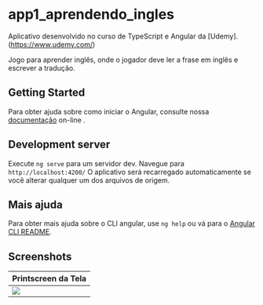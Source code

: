 # app1_aprendendo_ingles

Aplicativo desenvolvido no curso de TypeScript e Angular da [Udemy]. (https://www.udemy.com/)

Jogo para aprender inglês, onde o jogador deve ler a frase em inglês e escrever a tradução.



## Getting Started

Para obter ajuda sobre como iniciar o Angular, consulte nossa [documentação](https://angular.io/docs) on-line .

## Development server

Execute `ng serve` para um servidor dev. Navegue para `http://localhost:4200/` O aplicativo será recarregado automaticamente se você alterar qualquer um dos arquivos de origem.

## Mais ajuda

Para obter mais ajuda sobre o CLI angular, use `ng help` ou vá para o [Angular CLI README](https://github.com/angular/angular-cli/blob/master/README.md).

## Screenshots

| Printscreen da Tela |
| --------|
|<img src="app1/image/PrintScreen.png">|
